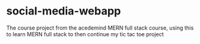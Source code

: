 # social-media-webapp
The course project from the acedemind MERN full stack course, using this to learn MERN full stack to then continue my tic tac toe project 
